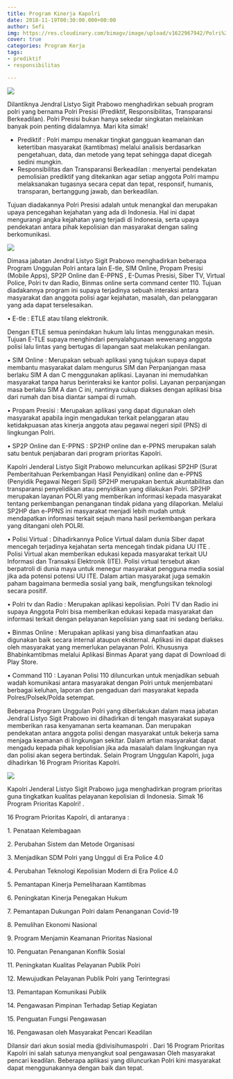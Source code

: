 ```yaml
---
title: Program Kinerja Kapolri
date: 2018-11-19T00:30:00.000+00:00
author: Sefi
img: https://res.cloudinary.com/bimagv/image/upload/v1622967942/Polri%20Presisi/pelantikan-kapolri-jenderal-listyo-sigit-prabowo-6_ns8tlc.jpg
cover: true
categories: Program Kerja
tags:
- prediktif
- responsibilitas

---
```

![](https://res.cloudinary.com/bimagv/image/upload/v1622967942/Polri%20Presisi/pelantikan-kapolri-jenderal-listyo-sigit-prabowo-6_ns8tlc.jpg)

Dilantiknya Jendral Listyo Sigit Prabowo menghadirkan sebuah program polri yang bernama Polri Presisi (Prediktif, Responsibilitas, Transparansi Berkeadilan). Polri Presisi bukan hanya sekedar singkatan melainkan banyak poin penting didalamnya. Mari kita simak!

* Prediktif : Polri mampu menakar tingkat gangguan keamanan dan ketertiban masyarakat (kamtibmas) melalui analisis berdasarkan pengetahuan, data, dan metode yang tepat sehingga dapat dicegah sedini mungkin.
* Responsibilitas dan Transparansi Berkeadilan :  menyertai pendekatan pemolisian prediktif yang ditekankan agar setiap anggota Polri mampu melaksanakan tugasnya secara cepat dan tepat, responsif, humanis, transparan, bertanggung jawab, dan berkeadilan.

Tujuan diadakannya Polri Presisi adalah untuk menangkal dan merupakan upaya pencegahan kejahatan yang ada di Indonesia. Hal ini dapat mengurangi angka kejahatan yang terjadi di Indonesia, serta upaya pendekatan antara pihak kepolisian dan masyarakat dengan saling berkomunikasi.

![](https://res.cloudinary.com/bimagv/image/upload/v1622966061/Polri%20Presisi/index-removebg-preview-edited_ighjdo.png)

Dimasa jabatan Jendral Listyo Sigit Prabowo menghadirkan beberapa Program Unggulan Polri antara lain E-tle, SIM Online, Propam Presisi (Mobile Apps), SP2P Online  dan E-PPNS , E-Dumas Presisi, Siber TV,  Virtual Police, Polri tv dan Radio, Binmas online serta command center 110. Tujuan diadakannya program ini supaya terjadinya sebuah interaksi antara masyarakat dan anggota polisi agar kejahatan, masalah, dan pelanggaran yang ada dapat terselesaikan.

• E-tle : ETLE atau tilang elektronik.

Dengan ETLE semua penindakan hukum lalu lintas menggunakan mesin. Tujuan E-TLE supaya menghindari penyalahgunaan wewenang anggota polisi lalu lintas yang bertugas di lapangan saat melakukan penilangan.

• SIM Online : Merupakan sebuah aplikasi yang tujukan supaya dapat membantu masyarakat dalam mengurus SIM dan  Perpanjangan masa berlaku SIM A dan C menggunakan aplikasi. Layanan ini memudahkan masyarakat tanpa harus berinteraksi ke kantor polisi. Layanan perpanjangan masa berlaku SIM A dan C ini,  nantinya cukup diakses dengan aplikasi bisa dari rumah dan bisa diantar sampai di rumah.

• Propam Presisi : Merupakan aplikasi yang dapat digunakan oleh masyarakat apabila ingin mengadukan terkait pelanggaran atau ketidakpuasan atas kinerja anggota atau pegawai negeri sipil (PNS) di lingkungan Polri.

• SP2P Online dan E-PPNS :  SP2HP online dan e-PPNS merupakan salah satu bentuk penjabaran dari program prioritas Kapolri.

Kapolri Jenderal Listyo Sigit Prabowo meluncurkan aplikasi SP2HP (Surat Pemberitahuan Perkembangan Hasil Penyidikan) online dan e-PPNS (Penyidik Pegawai Negeri Sipil) SP2HP merupakan bentuk akuntabilitas dan transparansi penyelidikan atau penyidikan yang dilakukan Polri. SP2HP merupakan layanan POLRI yang memberikan informasi kepada masyarakat tentang perkembangan penanganan tindak pidana yang dilaporkan. Melalui SP2HP dan e-PPNS ini masyarakat menjadi lebih mudah untuk mendapatkan informasi terkait sejauh mana hasil perkembangan perkara yang ditangani oleh POLRI.

• Polisi Virtual : Dihadirkannya Police Virtual dalam dunia Siber dapat mencegah terjadinya kejahatan serta mencegah tindak pidana UU ITE . Polisi Virtual akan memberikan edukasi kepada masyarakat terkait UU Informasi dan Transaksi Elektronik (ITE). Polisi virtual tersebut akan berpatroli di dunia maya untuk menegur masyarakat pengguna media sosial jika ada potensi potensi UU ITE. Dalam artian masyarakat juga semakin paham bagaimana bermedia sosial yang baik, mengfungsikan teknologi secara positif.

• Polri tv dan Radio : Merupakan aplikasi kepolisian. Polri TV dan Radio ini supaya Anggota Polri bisa memberikan edukasi kepada masyarakat dan informasi terkait dengan pelayanan kepolisian yang saat ini sedang berlaku.

• Binmas Online : Merupakan aplikasi yang bisa dimanfaatkan atau digunakan baik secara internal ataupun eksternal. Aplikasi ini dapat diakses oleh masyarakat yang memerlukan pelayanan Polri. Khususnya Bhabinkamtibmas melalui Aplikasi Binmas Aparat yang dapat di Download di Play Store.

• Command 110 : Layanan Polisi 110 diluncurkan untuk menjadikan sebuah wadah komunikasi antara masyarakat dengan Polri untuk menjembatani berbagai keluhan, laporan dan pengaduan dari masyarakat kepada Polres/Polsek/Polda setempat.

Beberapa Program Unggulan Polri yang diberlakukan dalam masa jabatan Jendral Listyo Sigit Prabowo ini dihadirkan di tengah masyarakat supaya memberikan rasa kenyamanan serta keamanan. Dan merupakan pendekatan antara anggota polisi dengan masyarakat untuk bekerja sama menjaga keamanan di lingkungan sekitar. Dalam artian masyarakat dapat mengadu kepada pihak kepolisian jika ada masalah dalam lingkungan nya dan polisi akan segera bertindak. Selain Program Unggulan Kapolri, juga dihadirkan 16 Program Prioritas Kapolri.

![](https://res.cloudinary.com/bimagv/image/upload/v1623558159/Polri%20Presisi/Program-Kapolri_nlqyoj.jpg)

Kapolri Jenderal Listyo Sigit Prabowo juga menghadirkan program prioritas guna tingkatkan kualitas pelayanan kepolisian di Indonesia. Simak 16 Program Prioritas Kapolri! .

16 Program Prioritas Kapolri, di antaranya :

1\. Penataan Kelembagaan

2\. Perubahan Sistem dan Metode Organisasi

3\. Menjadikan SDM Polri yang Unggul di Era Police 4.0

4\. Perubahan Teknologi Kepolisian Modern di Era Police 4.0

5\. Pemantapan Kinerja Pemeliharaan Kamtibmas

6\. Peningkatan Kinerja Penegakan Hukum

7\. Pemantapan Dukungan Polri dalam Penanganan Covid-19

8\. Pemulihan Ekonomi Nasional

9\. Program Menjamin Keamanan Prioritas Nasional

10\. Penguatan Penanganan Konflik Sosial

11\. Peningkatan Kualitas Pelayanan Publik Polri

12\. Mewujudkan Pelayanan Publik Polri yang Terintegrasi

13\. Pemantapan Komunikasi Publik

14\. Pengawasan Pimpinan Terhadap Setiap Kegiatan

15\. Penguatan Fungsi Pengawasan

16\. Pengawasan oleh Masyarakat Pencari Keadilan

Dilansir dari akun sosial media @divisihumaspolri . Dari 16 Program Prioritas Kapolri ini salah satunya menyangkut soal pengawasan Oleh masyarakat pencari keadilan. Beberapa aplikasi yang diluncurkan Polri kini masyarakat dapat menggunakannya dengan baik dan tepat.